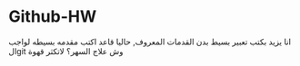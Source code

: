 # Github-HW
انا يزيد بكتب تعبير بسيط بدن القدمات المعروف, حاليا قاعد اكتب مقدمه بسيطه  لواجب الgit 
وش علاج السهر؟
لاتكثر قهوة